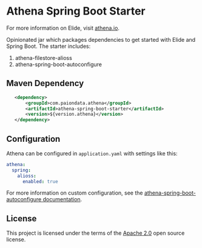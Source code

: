 Athena Spring Boot Starter
==========================

For more information on Elide, visit [athena.io].

Opinionated jar which packages dependencies to get started with Elide and Spring Boot.  The starter includes:

1. athena-filestore-alioss
2. athena-spring-boot-autoconfigure

Maven Dependency
----------------

```xml
   <dependency>
       <groupId>com.paiondata.athena</groupId>
       <artifactId>athena-spring-boot-starter</artifactId>
       <version>${version.athena}</version>
   </dependency>
```

Configuration
-------------

Athena can be configured in `application.yaml` with settings like this:

```yaml
athena:
  spring:
    alioss:
      enabled: true
```

For more information on custom configuration, see the [athena-spring-boot-autoconfigure documentation].

License
-------

This project is licensed under the terms of the [Apache 2.0] open source license.

[athena.io]: https://paion-data.github.io/athena/
[athena-spring-boot-autoconfigure documentation]: https://github.com/paion-data/athena/tree/master/athena-spring/athena-spring-boot-autoconfigure/README.md
[Apache 2.0]: http://www.apache.org/licenses/LICENSE-2.0.html
